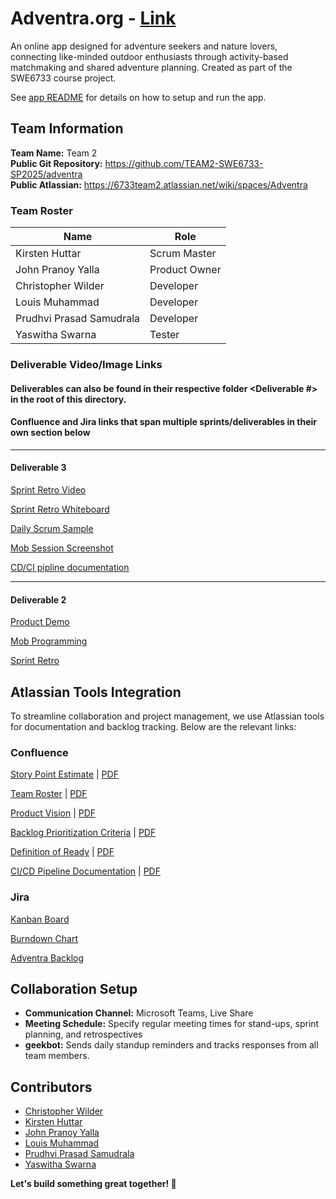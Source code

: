 # Adventra.org - [Link](http://www.adventra.org/)

An online app designed for adventure seekers and nature lovers, connecting like-minded outdoor enthusiasts through activity-based matchmaking and shared adventure planning. Created as part of the SWE6733 course project.

See [app README](./README.app.md) for details on how to setup and run the app.

## Team Information

**Team Name:** Team 2  
**Public Git Repository:** https://github.com/TEAM2-SWE6733-SP2025/adventra  
**Public Atlassian:** https://6733team2.atlassian.net/wiki/spaces/Adventra

### Team Roster

| Name                     | Role          |
| ------------------------ | ------------- |
| Kirsten Huttar           | Scrum Master  |
| John Pranoy Yalla        | Product Owner |
| Christopher Wilder       | Developer     |
| Louis Muhammad           | Developer     |
| Prudhvi Prasad Samudrala | Developer     |
| Yaswitha Swarna          | Tester        |

### Deliverable Video/Image Links
#### Deliverables can also be found in their respective folder <Deliverable #> in the root  of this directory.
#### Confluence and Jira links that span multiple sprints/deliverables in their own section below ####
---

#### Deliverable 3 #### 
[Sprint Retro Video](https://kennesawedu-my.sharepoint.com/:v:/g/personal/khuttar1_students_kennesaw_edu/EckoDSMpE21FnrZBJisM4hAB8lza580ujTOySu1LIKn0BQ?e=i15J9c&nav=eyJyZWZlcnJhbEluZm8iOnsicmVmZXJyYWxBcHAiOiJTdHJlYW1XZWJBcHAiLCJyZWZlcnJhbFZpZXciOiJTaGFyZURpYWxvZy1MaW5rIiwicmVmZXJyYWxBcHBQbGF0Zm9ybSI6IldlYiIsInJlZmVycmFsTW9kZSI6InZpZXcifX0%3D)

[Sprint Retro Whiteboard](https://6733team2.atlassian.net/wiki/spaces/Adventra/whiteboard/23298104?atl_f=PAGETREE)

[Daily Scrum Sample](Deliverable3/DailyStandUp.png)

[Mob Session Screenshot](Deliverable3/mob-programming.png)

[CD/CI pipline documentation](Deliverable3/CICDPipeline.pdf)

---
#### Deliverable 2

[Product Demo](https://kennesawedu-my.sharepoint.com/:v:/g/personal/khuttar1_students_kennesaw_edu/EbrnRZFynbZAllWJbJSlNGsBh-9W9SKgxxJPmSUpMBDd3w?e=4hEJwV&nav=eyJyZWZlcnJhbEluZm8iOnsicmVmZXJyYWxBcHAiOiJTdHJlYW1XZWJBcHAiLCJyZWZlcnJhbFZpZXciOiJTaGFyZURpYWxvZy1MaW5rIiwicmVmZXJyYWxBcHBQbGF0Zm9ybSI6IldlYiIsInJlZmVycmFsTW9kZSI6InZpZXcifX0%3D)

[Mob Programming](https://kennesawedu-my.sharepoint.com/:v:/g/personal/khuttar1_students_kennesaw_edu/EUkDhwE4woBBlF45sO-jI6EBb_yiffZuxLJC0iQN3qqCbg?e=xLBEzu&nav=eyJyZWZlcnJhbEluZm8iOnsicmVmZXJyYWxBcHAiOiJTdHJlYW1XZWJBcHAiLCJyZWZlcnJhbFZpZXciOiJTaGFyZURpYWxvZy1MaW5rIiwicmVmZXJyYWxBcHBQbGF0Zm9ybSI6IldlYiIsInJlZmVycmFsTW9kZSI6InZpZXcifX0%3D)

[Sprint Retro](https://kennesawedu-my.sharepoint.com/:v:/g/personal/khuttar1_students_kennesaw_edu/EYQTYEhAwkNIn_CJ0mEL14kBP18zuZYhTjL1K1Uhkp5bSA?e=n8Aeaz&nav=eyJyZWZlcnJhbEluZm8iOnsicmVmZXJyYWxBcHAiOiJTdHJlYW1XZWJBcHAiLCJyZWZlcnJhbFZpZXciOiJTaGFyZURpYWxvZy1MaW5rIiwicmVmZXJyYWxBcHBQbGF0Zm9ybSI6IldlYiIsInJlZmVycmFsTW9kZSI6InZpZXcifX0%3D)


## Atlassian Tools Integration

To streamline collaboration and project management, we use Atlassian tools for documentation and backlog tracking. Below are the relevant links:

### Confluence

[Story Point Estimate](https://6733team2.atlassian.net/wiki/spaces/Adventra/pages/11272224/Story+Point+Forecast) | [PDF](Deliverable2/ProjectDocuments/StoryPointForecast.pdf)

[Team Roster](https://6733team2.atlassian.net/wiki/spaces/Adventra/pages/164011/Team+Roles) | [PDF](Deliverable1/ProjectDocuments/AdventraTeamRoles.pdf)

[Product Vision](https://6733team2.atlassian.net/wiki/spaces/Adventra/pages/3375118/Adventra+Project+Vision+Document) | [PDF](Deliverable1/ProjectDocuments/AdventraAdventraProjectVision.pdf)

[Backlog Prioritization Criteria](https://6733team2.atlassian.net/wiki/spaces/Adventra/pages/3604909/Backlog+Prioritization+Criteria) | [PDF](Deliverable1/ProjectDocuments/AdventraBacklogPrioritizationCriteria.pdf)

[Definition of Ready](https://6733team2.atlassian.net/wiki/spaces/Adventra/pages/3604899/Definition+of+Ready+Document) | [PDF](Deliverable1/ProjectDocuments/AdventraDefinitionofReadyDocument.pdf)

[CI/CD Pipeline Documentation](https://6733team2.atlassian.net/wiki/spaces/Adventra/pages/23298120/CD+CI+Pipeline) | [PDF](Deliverable3/CICDPipeline.pdf)

### Jira

[Kanban Board](https://6733team2.atlassian.net/jira/software/projects/ADVNTR/boards/1)

[Burndown Chart](https://6733team2.atlassian.net/jira/software/projects/ADVNTR/boards/1/reports/burndown?source=overview)

[Adventra Backlog](https://6733team2.atlassian.net/jira/software/projects/ADVNTR/boards/1/backlog)

## Collaboration Setup

- **Communication Channel:** Microsoft Teams, Live Share
- **Meeting Schedule:** Specify regular meeting times for stand-ups, sprint planning, and retrospectives
- **geekbot:** Sends daily standup reminders and tracks responses from all team members.

## Contributors

- [Christopher Wilder](https://github.com/Chris-Wilder)
- [Kirsten Huttar](https://github.com/codeandcrochet)
- [John Pranoy Yalla](https://github.com/johnpranoy7)
- [Louis Muhammad](https://github.com/lmuhammad1)
- [Prudhvi Prasad Samudrala](https://github.com/samudralaprudhvi)
- [Yaswitha Swarna](https://github.com/Yaswitha05)

**Let's build something great together! 🚀**
